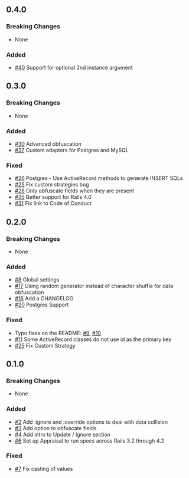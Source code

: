 ## 0.4.0

### Breaking Changes

- None

### Added
- [#40](https://github.com/IFTTT/polo/pull/40) Support for optional 2nd instance argument


## 0.3.0

### Breaking Changes

- None

### Added

- [#30](https://github.com/IFTTT/polo/pull/30) Advanced obfuscation
- [#37](https://github.com/IFTTT/polo/pull/37) Custom adapters for Postgres and MySQL

### Fixed

- [#26](https://github.com/IFTTT/polo/pull/26) Postgres - Use ActiveRecord methods to generate INSERT SQLs
- [#25](https://github.com/IFTTT/polo/pull/25) Fix custom strategies bug
- [#28](https://github.com/IFTTT/polo/pull/28) Only obfuscate fields when they are present
- [#35](https://github.com/IFTTT/polo/pull/35) Better support for Rails 4.0
- [#31](https://github.com/IFTTT/polo/pull/31) Fix link to Code of Conduct

## 0.2.0

### Breaking Changes

- None

### Added

- [#8](https://github.com/IFTTT/polo/pull/8) Global settings
- [#17](https://github.com/IFTTT/polo/pull/17) Using random generator instead of character shuffle for data obfuscation
- [#18](https://github.com/IFTTT/polo/pull/18) Add a CHANGELOG
- [#20](https://github.com/IFTTT/polo/pull/20) Postgres Support

### Fixed

- Typo fixes on the README: [#9](https://github.com/IFTTT/polo/pull/9), [#10](https://github.com/IFTTT/polo/pull/10)
- [#11]() Some ActiveRecord classes do not use id as the primary key
- [#25](https://github.com/IFTTT/polo/pull/25) Fix Custom Strategy

## 0.1.0

### Breaking Changes

- None

### Added

- [#2](https://github.com/IFTTT/polo/pull/2) Add :ignore and :override options to deal with data collision
- [#3](https://github.com/IFTTT/polo/pull/3) Add option to obfuscate fields
- [#4](https://github.com/IFTTT/polo/pull/4) Add intro to Update / Ignore section
- [#6](https://github.com/IFTTT/polo/pull/6) Set up Appraisal to run specs across Rails 3.2 through 4.2

### Fixed

- [#7](https://github.com/IFTTT/polo/pull/7) Fix casting of values
